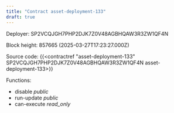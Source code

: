 ```yaml
---
title: "Contract asset-deployment-133"
draft: true
---
```

Deployer: SP2VCQJGH7PHP2DJK7Z0V48AGBHQAW3R3ZW1QF4N


 



Block height: 857665 (2025-03-27T17:23:27.000Z)

Source code: {{<contractref "asset-deployment-133" SP2VCQJGH7PHP2DJK7Z0V48AGBHQAW3R3ZW1QF4N asset-deployment-133>}}

Functions:

* disable _public_
* run-update _public_
* can-execute _read_only_
